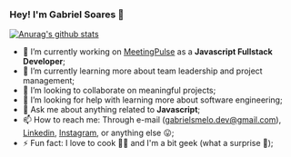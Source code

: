 ### Hey! I'm Gabriel Soares 👋

[![Anurag's github stats](https://github-readme-stats.vercel.app/api?username=gabrielsmelo&count_private=true&show_icons=true&theme=cobalt)](https://github.com/anuraghazra/github-readme-stats)

- 🔭 I’m currently working on [MeetingPulse](https://meet.ps) as a **Javascript Fullstack Developer**;
- 🌱 I’m currently learning more about team leadership and project management;
- 👯 I’m looking to collaborate on meaningful projects;
- 🤔 I’m looking for help with learning more about software engineering;
- 💬 Ask me about anything related to **Javascript**;
- 📫 How to reach me: Through e-mail (gabrielsmelo.dev@gmail.com), [Linkedin](https://www.linkedin.com/in/gabrielsmelo/), [Instagram](https://instagram.com/gabrielsmelo), or anything else 😛;
- ⚡ Fun fact: I love to cook 👨‍🍳 and I'm a bit geek (what a surprise 🙈);
